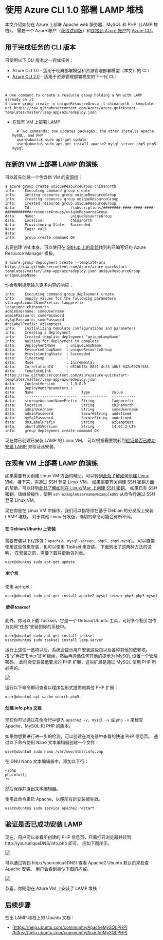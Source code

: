 <properties
    pageTitle="使用 Azure CLI 1.0 在 Linux 虚拟机上部署 LAMP | Azure"
    description="了解如何在 Azure 中的 Linux VM 上安装 LAMP 堆栈"
    services="virtual-machines-linux"
    documentationcenter="virtual-machines"
    author="jluk"
    manager="timlt"
    editor=""
    tags="azure-resource-manager"
    translationtype="Human Translation" />
<tags
    ms.assetid="6c12603a-e391-4d3e-acce-442dd7ebb2fe"
    ms.service="virtual-machines-linux"
    ms.workload="infrastructure-services"
    ms.tgt_pltfrm="vm-linux"
    ms.devlang="NA"
    ms.topic="article"
    ms.date="2/21/2017"
    wacn.date="04/17/2017"
    ms.author="juluk"
    ms.sourcegitcommit="e0e6e13098e42358a7eaf3a810930af750e724dd"
    ms.openlocfilehash="442b5e509200e191d4defe2ab4743d99f308d4b0"
    ms.lasthandoff="04/06/2017" />

# <a name="deploy-lamp-stack-with-the-azure-cli-10"></a>使用 Azure CLI 1.0 部署 LAMP 堆栈
本文介绍如何在 Azure 上部署 Apache web 服务器、MySQL 和 PHP（LAMP 堆栈）。 需要一个 Azure 帐户（[获取试用版](/pricing/1rmb-trial/)）和[连接到 Azure 帐户](/documentation/articles/xplat-cli-connect/)的 [Azure CLI](/documentation/articles/cli-install-nodejs/)。

## <a name="cli-versions-to-complete-the-task"></a>用于完成任务的 CLI 版本
可使用以下 CLI 版本之一完成任务：

- Azure CLI 1.0 - 适用于经典部署模型和资源管理部署模型（本文）的 CLI
- [Azure CLI 2.0](/documentation/articles/virtual-machines-linux-create-lamp-stack/) - 适用于资源管理部署模型的下一代 CLI

<br/>

    # One command to create a resource group holding a VM with LAMP already on it
    $ azure group create -n uniqueResourceGroup -l chinanorth --template-uri https://raw.githubusercontent.com/Azure/azure-quickstart-templates/master/lamp-app/azuredeploy.json

* 在现有 VM 上部署 LAMP

        # Two commands: one updates packages, the other installs Apache, MySQL, and PHP
        user@ubuntu$ sudo apt-get update
        user@ubuntu$ sudo apt-get install apache2 mysql-server php5 php5-mysql

## <a name="deploy-lamp-on-new-vm-walkthrough"></a>在新的 VM 上部署 LAMP 的演练
可以首先创建一个包含新 VM 的[资源组](/documentation/articles/resource-group-overview/)：

    $ azure group create uniqueResourceGroup chinanorth
    info:    Executing command group create
    info:    Getting resource group uniqueResourceGroup
    info:    Creating resource group uniqueResourceGroup
    info:    Created resource group uniqueResourceGroup
    data:    Id:                  /subscriptions/########-####-####-####-############/resourceGroups/uniqueResourceGroup
    data:    Name:                uniqueResourceGroup
    data:    Location:            chinanorth
    data:    Provisioning State:  Succeeded
    data:    Tags: null
    data:
    info:    group create command OK

若要创建 VM 本身，可以使用在 [GitHub 上的此处](https://github.com/Azure/azure-quickstart-templates/tree/master/lamp-app)找到的已编写好的 Azure Resource Manager 模板。

    $ azure group deployment create --template-uri https://raw.githubusercontent.com/Azure/azure-quickstart-templates/master/lamp-app/azuredeploy.json uniqueResourceGroup uniqueLampName

你会看到提示输入更多内容的响应：

    info:    Executing command group deployment create
    info:    Supply values for the following parameters
    storageAccountNamePrefix: lampprefix
    location: chinanorth
    adminUsername: someUsername
    adminPassword: somePassword
    mySqlPassword: somePassword
    dnsLabelPrefix: azlamptest
    info:    Initializing template configurations and parameters
    info:    Creating a deployment
    info:    Created template deployment "uniqueLampName"
    info:    Waiting for deployment to complete
    data:    DeploymentName     : uniqueLampName
    data:    ResourceGroupName  : uniqueResourceGroup
    data:    ProvisioningState  : Succeeded
    data:    Timestamp          :
    data:    Mode               : Incremental
    data:    CorrelationId      : d51bbf3c-88f1-4cf3-a8b3-942c6925f381
    data:    TemplateLink       : https://raw.githubusercontent.com/Azure/azure-quickstart-templates/master/lamp-app/azuredeploy.json
    data:    ContentVersion     : 1.0.0.0
    data:    DeploymentParameters :
    data:    Name                      Type          Value
    data:    ------------------------  ------------  -----------
    data:    storageAccountNamePrefix  String        lampprefix
    data:    location                  String        chinanorth
    data:    adminUsername             String        someUsername
    data:    adminPassword             SecureString  undefined
    data:    mySqlPassword             SecureString  undefined
    data:    dnsLabelPrefix            String        azlamptest
    data:    ubuntuOSVersion           String        14.04.2-LTS
    info:    group deployment create command OK

现在你已创建已安装 LAMP 的 Linux VM。 可以根据需要跳转到[验证是否已成功安装 LAMP](#verify-lamp-successfully-installed) 来验证此安装。

## <a name="deploy-lamp-on-existing-vm-walkthrough"></a>在现有 VM 上部署 LAMP 的演练
如果需要有关创建 Linux VM 方面的帮助，可以转到[此处了解如何创建 Linux VM](/documentation/articles/virtual-machines-linux-quick-create-cli/)。 接下来，需通过 SSH 登录 Linux VM。 如果需要有关创建 SSH 密钥方面的帮助，可以转到[此处了解如何在 Linux/Mac 上创建 SSH 密钥](/documentation/articles/virtual-machines-linux-mac-create-ssh-keys/)。
如果已有 SSH 密钥，请继续操作，使用 `ssh exampleUsername@exampleDNS` 从命令行通过 SSH 登录 Linux VM。

现在你是在 Linux VM 中操作，我们可以指导你在基于 Debian 的分发版上安装 LAMP 堆栈。 对于其他 Linux 分发版，确切的命令可能会有所不同。

#### <a name="installing-on-debianubuntu"></a>在 Debian/Ubuntu 上安装
需要安装以下程序包：`apache2`、`mysql-server`、`php5`、`php5-mysql`。 可以直接使用这些包来安装，也可以使用 Tasksel 来安装。 下面列出了这两种方法的说明。
在安装之前，需要下载并更新包列表。

    user@ubuntu$ sudo apt-get update

##### <a name="individual-packages"></a>单个包
使用 apt-get：

    user@ubuntu$ sudo apt-get install apache2 mysql-server php5 php5-mysql

##### <a name="using-tasksel"></a>使用 tasksel
此外，你可以下载 Tasksel，它是一个 Debian/Ubuntu 工具，可将多个相关包作为协同“任务”安装到你的系统中。

    user@ubuntu$ sudo apt-get install tasksel
    user@ubuntu$ sudo tasksel install lamp-server

运行上述任一选项以后，系统会提示用户安装这些包以及各种其他的依赖项。 按“y”再按“Enter”即可继续，然后再遵循任何其他的提示为 MySQL 设置一个管理密码。 此时会安装最低要求的 PHP 扩展，这些扩展是通过 MySQL 使用 PHP 所必需的。 

![][1]

运行以下命令即可查看以程序包形式提供的其他 PHP 扩展：

    user@ubuntu$ apt-cache search php5

#### <a name="create-infophp-document"></a>创建 info.php 文档
现在你可以通过在命令行中键入 `apache2 -v`、`mysql -v` 或 `php -v` 来检查 Apache、MySQL 和 PHP 的版本。

如果你想要进行进一步的检测，可以创建在浏览器中查看的快速 PHP 信息页。 通过以下命令使用 Nano 文本编辑器创建一个文件：

    user@ubuntu$ sudo nano /var/www/html/info.php

在 GNU Nano 文本编辑器中，添加以下行：

    <?php
    phpinfo();
    ?>

然后保存并退出文本编辑器。

使用此命令重启 Apache，以便所有新安装都生效。

    user@ubuntu$ sudo service apache2 restart

## <a name="verify-lamp-successfully-installed"></a>验证是否已成功安装 LAMP
现在，用户可以查看所创建的 PHP 信息页，只需打开浏览器并转到 http://youruniqueDNS/info.php 即可。 应如下图所示。

![][2]

可以通过转到 http://youruniqueDNS/ 查看 Apache2 Ubuntu 默认页来检查 Apache 安装。 用户会看到类似下图的内容。

![][3]

恭喜，你刚刚在 Azure VM 上安装了 LAMP 堆栈！

## <a name="next-steps"></a>后续步骤
签出 LAMP 堆栈上的 Ubuntu 文档：

* [https://help.ubuntu.com/community/ApacheMySQLPHP](https://help.ubuntu.com/community/ApacheMySQLPHP)

[1]: ./media/virtual-machines-linux-deploy-lamp-stack/configmysqlpassword-small.png
[2]: ./media/virtual-machines-linux-deploy-lamp-stack/phpsuccesspage.png
[3]: ./media/virtual-machines-linux-deploy-lamp-stack/apachesuccesspage.png